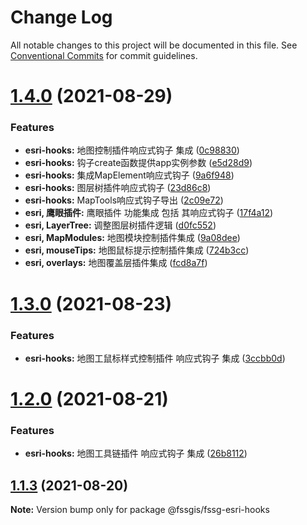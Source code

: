 # Change Log

All notable changes to this project will be documented in this file.
See [Conventional Commits](https://conventionalcommits.org) for commit guidelines.

# [1.4.0](https://gitee.com/fssgis/fssgis/compare/@fssgis/fssg-esri-hooks@1.3.0...@fssgis/fssg-esri-hooks@1.4.0) (2021-08-29)


### Features

* **esri-hooks:** 地图控制插件响应式钩子 集成 ([0c98830](https://gitee.com/fssgis/fssgis/commits/0c98830500c7acc415966365c4f006749654f95e))
* **esri-hooks:** 钩子create函数提供app实例参数 ([e5d28d9](https://gitee.com/fssgis/fssgis/commits/e5d28d9e034ab946bc00145de582df7e9d2d0687))
* **esri-hooks:** 集成MapElement响应式钩子 ([9a6f948](https://gitee.com/fssgis/fssgis/commits/9a6f948b204cff321d8e3c4958c80d11af66ca2e))
* **esri-hooks:** 图层树插件响应式钩子 ([23d86c8](https://gitee.com/fssgis/fssgis/commits/23d86c836fa86de7c8b61f47e4f41b3b4c08e804))
* **esri-hooks:** MapTools响应式钩子导出 ([2c09e72](https://gitee.com/fssgis/fssgis/commits/2c09e729aa883c2724b65a310bd46457ed8a39d6))
* **esri, 鹰眼插件:** 鹰眼插件 功能集成 包括 其响应式钩子 ([17f4a12](https://gitee.com/fssgis/fssgis/commits/17f4a12bc306920066c78f30e1e204e7d2ed7360))
* **esri, LayerTree:** 调整图层树插件逻辑 ([d0fc552](https://gitee.com/fssgis/fssgis/commits/d0fc55202d4e4d7e2bbe0c3c18aa3a6d2468c4d0))
* **esri, MapModules:** 地图模块控制插件集成 ([9a08dee](https://gitee.com/fssgis/fssgis/commits/9a08dee27e45346da6a5312ea78465510a379a57))
* **esri, mouseTips:** 地图鼠标提示控制插件集成 ([724b3cc](https://gitee.com/fssgis/fssgis/commits/724b3cccd44fce5ea902e143dd67a63ae914ef5a))
* **esri, overlays:** 地图覆盖层插件集成 ([fcd8a7f](https://gitee.com/fssgis/fssgis/commits/fcd8a7fded0698f12e99dadb98381758f0c0a932))





# [1.3.0](https://gitee.com/fssgis/fssgis/compare/@fssgis/fssg-esri-hooks@1.2.0...@fssgis/fssg-esri-hooks@1.3.0) (2021-08-23)


### Features

* **esri-hooks:** 地图工鼠标样式控制插件 响应式钩子 集成 ([3ccbb0d](https://gitee.com/fssgis/fssgis/commits/3ccbb0df6787e7e0edbfa4c087b9bcfc16236051))





# [1.2.0](https://gitee.com/fssgis/fssgis/compare/@fssgis/fssg-esri-hooks@1.1.3...@fssgis/fssg-esri-hooks@1.2.0) (2021-08-21)


### Features

* **esri-hooks:** 地图工具链插件 响应式钩子 集成 ([26b8112](https://gitee.com/fssgis/fssgis/commits/26b8112fa6ee64096add4d44f087eb61ada7889b))





## [1.1.3](https://gitee.com/fssgis/fssgis/compare/@fssgis/fssg-esri-hooks@1.1.2...@fssgis/fssg-esri-hooks@1.1.3) (2021-08-20)

**Note:** Version bump only for package @fssgis/fssg-esri-hooks

